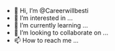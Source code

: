 - 👋 Hi, I’m @Careerwillbesti
- 👀 I’m interested in ...
- 🌱 I’m currently learning ...
- 💞️ I’m looking to collaborate on ...
- 📫 How to reach me ...

<!---
Careerwillbesti/Careerwillbesti is a ✨ special ✨ repository because its `README.md` (this file) appears on your GitHub profile.
You can click the Preview link to take a look at your changes.
--->
